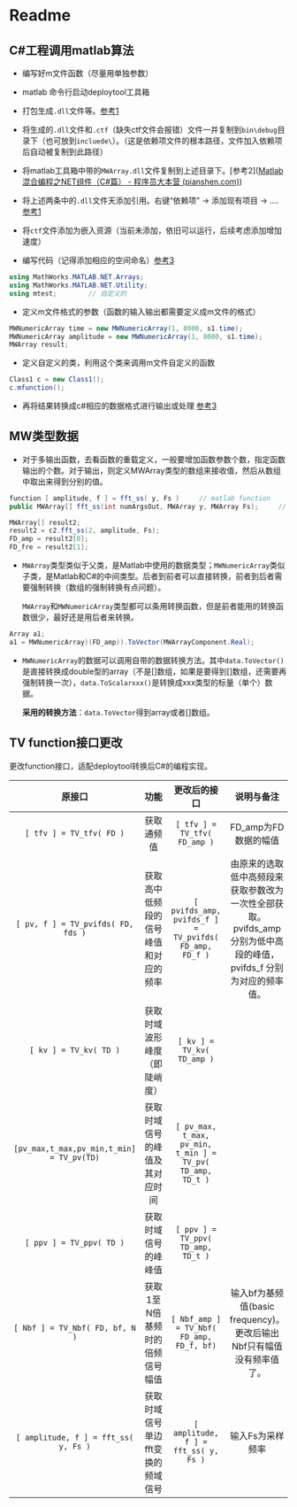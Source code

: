 # Readme

## C#工程调用matlab算法

* 编写好m文件函数（尽量用单独参数）
* matlab 命令行启动deploytool工具箱
* 打包生成`.dll`文件等。[参考1](https://blog.csdn.net/yu_ncepu/article/details/87797953)

* 将生成的`.dll`文件和`.ctf`（缺失ctf文件会报错）文件一并复制到`bin\debug`目录下（也可放到`incluede\`）。（这是依赖项文件的根本路径，文件加入依赖项后自动被复制到此路径）
* 将matlab工具箱中带的`MWArray.dll`文件复制到上述目录下。[参考2]([Matlab混合编程之NET组件（C#篇） - 程序员大本营 (pianshen.com)](https://www.pianshen.com/article/7641675654/))
* 将上述两条中的`.dll`文件天添加引用。右键“依赖项” -> 添加现有项目 -> .... [参考1](https://blog.csdn.net/yu_ncepu/article/details/87797953)
* 将`ctf`文件添加为嵌入资源（当前未添加，依旧可以运行，后续考虑添加增加速度）
* 编写代码（记得添加相应的空间命名）[参考3](https://blog.csdn.net/m0_37283423/article/details/74421305)

```c#
using MathWorks.MATLAB.NET.Arrays;
using MathWorks.MATLAB.NET.Utility;
using mtest;		// 自定义的
```

* 定义m文件格式的参数（函数的输入输出都需要定义成m文件的格式）

```c#
MWNumericArray time = new MWNumericArray(1, 8000, s1.time);
MWNumericArray amplitude = new MWNumericArray(1, 8000, s1.time);
MWArray result;
```

* 定义自定义的类，利用这个类来调用m文件自定义的函数

```c#
Class1 c = new Class1();
c.mfunction();
```

* 再将结果转换成c#相应的数据格式进行输出或处理 [参考3](https://blog.csdn.net/m0_37283423/article/details/74421305)



## MW类型数据

* 对于多输出函数，去看函数的重载定义，一般要增加函数参数个数，指定函数输出的个数。对于输出，则定义MWArray类型的数组来接收值，然后从数组中取出来得到分别的值。

```C#
function [ amplitude, f ] = fft_ss( y, Fs )		// matlab function
public MWArray[] fft_ss(int numArgsOut, MWArray y, MWArray Fs);		// 转换后的一种重载函数

MWArray[] result2;
result2 = c2.fft_ss(2, amplitude, Fs);
FD_amp = result2[0];
FD_fre = result2[1];
```



* `MWArray`类型类似于父类，是Matlab中使用的数据类型；`MWNumericArray`类似子类，是Matlab和C#的中间类型。后者到前者可以直接转换，前者到后者需要强制转换（数组的强制转换有点问题）。

  `MWArray`和`MWNumericArray`类型都可以条用转换函数，但是前者能用的转换函数很少，最好还是用后者来转换。

```c#
Array a1;
a1 = MWNumericArray)(FD_amp)).ToVector(MWArrayComponent.Real);
```



* `MWNumericArray`的数据可以调用自带的数据转换方法。其中`data.ToVector()`是直接转换成double型的array（不是[]数组，如果是要得到[]数组，还需要再强制转换一次），`data.ToScalarxxx()`是转换成xxx类型的标量（单个）数据。

  **采用的转换方法**：`data.ToVector`得到array或者[]数组。



## TV function接口更改

更改function接口，适配deploytool转换后C#的编程实现。

|                  原接口                   |                 功能                 |                        更改后的接口                        |                          说明与备注                          |
| :---------------------------------------: | :----------------------------------: | :--------------------------------------------------------: | :----------------------------------------------------------: |
|         `[ tfv ] = TV_tfv( FD )`          |              获取通频值              |                `[ tfv ] = TV_tfv( FD_amp )`                |                     FD_amp为FD数据的幅值                     |
|    `[ pv, f ] = TV_pvifds( FD, fds )`     | 获取高中低频段的信号峰值和对应的频率 |   `[ pvifds_amp, pvifds_f ] = TV_pvifds( FD_amp, FD_f )`   | 由原来的选取低中高频段来获取参数改为一次性全部获取。pvifds_amp分别为低中高段的峰值，pvifds_f 分别为对应的频率值。 |
|          `[ kv ] = TV_kv( TD )`           |     获取时域波形峰度（即陡峭度）     |                 `[ kv ] = TV_kv( TD_amp )`                 |                                                              |
| `[pv_max,t_max,pv_min,t_min] = TV_pv(TD)` |    获取时域信号的峰值及其对应时间    | `[ pv_max, t_max, pv_min, t_min ] = TV_pv( TD_amp, TD_t )` |                                                              |
|         `[ ppv ] = TV_ppv( TD )`          |         获取时域信号的峰峰值         |             `[ ppv ] = TV_ppv( TD_amp, TD_t )`             |                                                              |
|      `[ Nbf ] = TV_Nbf( FD, bf, N )`      |    获取1至N倍基频时的倍频信号幅值    |         `[ Nbf_amp ] = TV_Nbf( FD_amp, FD_f, bf)`          | 输入bf为基频值(basic frequency)。更改后输出Nbf只有幅值没有频率值了。 |
|   `[ amplitude, f ] = fft_ss( y, Fs )`    |  获取时域信号单边fft变换的频域信号   |            `[ amplitude, f ] = fft_ss( y, Fs )`            |                       输入Fs为采样频率                       |

